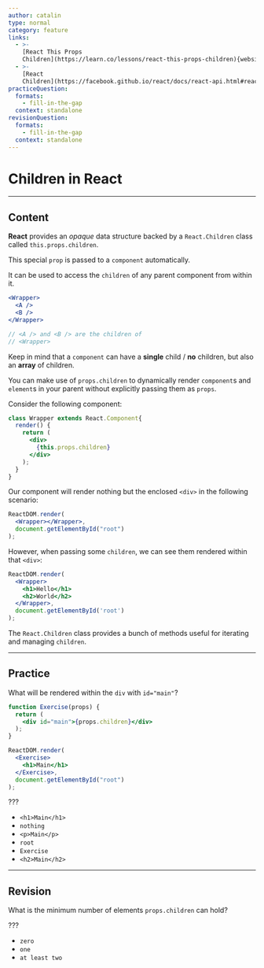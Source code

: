 ```yaml
---
author: catalin
type: normal
category: feature
links:
  - >-
    [React This Props
    Children](https://learn.co/lessons/react-this-props-children){website}
  - >-
    [React
    Children](https://facebook.github.io/react/docs/react-api.html#reactchildren){website}
practiceQuestion:
  formats:
    - fill-in-the-gap
  context: standalone
revisionQuestion:
  formats:
    - fill-in-the-gap
  context: standalone
---
```


# Children in React


---

## Content

**React** provides an *opaque* data structure backed by a `React.Children` class called `this.props.children`.

This special `prop` is passed to a `component` automatically.

It can be used to access the `children` of any parent component from within it.

```jsx
<Wrapper>
  <A />
  <B />
</Wrapper>

// <A /> and <B /> are the children of
// <Wrapper>
```

Keep in mind that a `component` can have a **single** child / **no** children, but also an **array** of children.

You can make use of `props.children` to dynamically render `component`s and `element`s in your parent without explicitly passing them as `props`.

Consider the following component:

```jsx
class Wrapper extends React.Component{
  render() {
    return (
      <div>
        {this.props.children}
      </div>
    );
  }
}
```

Our component will render nothing but the enclosed `<div>` in the following scenario:

```jsx
ReactDOM.render(
  <Wrapper></Wrapper>,
  document.getElementById("root")
);
```

However, when passing some `children`, we can see them rendered within that `<div>`:

```jsx
ReactDOM.render(
  <Wrapper>
    <h1>Hello</h1>
    <h2>World</h2>
  </Wrapper>,
  document.getElementById('root')
);
```

The `React.Children` class provides a bunch of methods useful for iterating and managing `children`.


---

## Practice

What will be rendered within the `div` with `id="main"`?

```jsx
function Exercise(props) {
  return (
    <div id="main">{props.children}</div>
  );
}

ReactDOM.render(
  <Exercise>
    <h1>Main</h1>
  </Exercise>,
  document.getElementById("root")
);
```

???

- `<h1>Main</h1>`
- `nothing`
- `<p>Main</p>`
- `root`
- `Exercise`
- `<h2>Main</h2>`


---

## Revision

What is the minimum number of elements `props.children` can hold?

???

- `zero`
- `one`
- `at least two`
